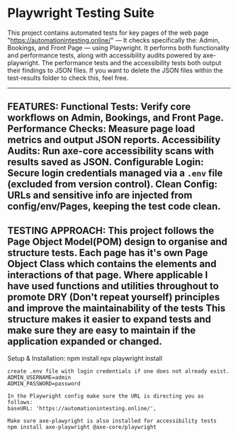 # Playwright Testing Suite

This project contains automated tests for key pages of the web page "https://automationintesting.online/" — It checks specifically the: Admin, Bookings, and Front Page — using Playwright. 
It performs both functionality and performance tests, along with accessibility audits powered by axe-playwright.
The performance tests and the accessibility tests both output their findings to JSON files. If you want to delete the JSON files within the test-results folder to check this, feel free.

---
FEATURES:
Functional Tests: Verify core workflows on Admin, Bookings, and Front Page.
Performance Checks: Measure page load metrics and output JSON reports.
Accessibility Audits: Run axe-core accessibility scans with results saved as JSON.
Configurable Login: Secure login credentials managed via a `.env` file (excluded from version control).
Clean Config: URLs and sensitive info are injected from config/env/Pages, keeping the test code clean.
---
TESTING APPROACH:
This project follows the Page Object Model(POM) design to organise and structure tests.
Each page has it's own Page Object Class which contains the elements and interactions of that page.
Where applicable I have used functions and utilities throughout to promote DRY (Don't repeat yourself) principles and improve the maintainability of the tests
This structure makes it easier to expand tests and make sure they are easy to maintain if the application expanded or changed.
---
Setup & Installation:
    npm install
    npx playwright install

    create .env file with login credentials if one does not already exist.
    ADMIN_USERNAME=admin
    ADMIN_PASSWORD=password

    In the Playwright config make sure the URL is directing you as follows:
    baseURL: 'https://automationintesting.online/',

    Make sure axe-plawyright is also installed for accessibility tests
    npm install axe-playwright @axe-core/playwright
